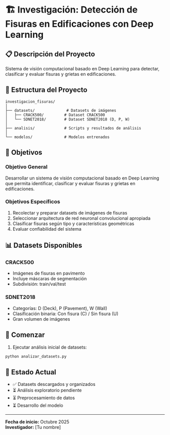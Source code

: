 # 🏗️ Investigación: Detección de Fisuras en Edificaciones con Deep Learning

## 📋 Descripción del Proyecto

Sistema de visión computacional basado en Deep Learning para detectar, clasificar y evaluar fisuras y grietas en edificaciones.

## 📂 Estructura del Proyecto

```
investigacion_fisuras/
│
├── datasets/              # Datasets de imágenes
│   ├── CRACK500/         # Dataset CRACK500
│   └── SDNET2018/        # Dataset SDNET2018 (D, P, W)
│
├── analisis/             # Scripts y resultados de análisis
│
└── modelos/              # Modelos entrenados
```

## 🎯 Objetivos

### Objetivo General
Desarrollar un sistema de visión computacional basado en Deep Learning que permita identificar, clasificar y evaluar fisuras y grietas en edificaciones.

### Objetivos Específicos
1. Recolectar y preparar datasets de imágenes de fisuras
2. Seleccionar arquitectura de red neuronal convolucional apropiada
3. Clasificar fisuras según tipo y características geométricas
4. Evaluar confiabilidad del sistema

## 📊 Datasets Disponibles

### CRACK500
- Imágenes de fisuras en pavimento
- Incluye máscaras de segmentación
- Subdivisión: train/val/test

### SDNET2018
- Categorías: D (Deck), P (Pavement), W (Wall)
- Clasificación binaria: Con fisura (C) / Sin fisura (U)
- Gran volumen de imágenes

## 🚀 Comenzar

1. Ejecutar análisis inicial de datasets:
```bash
python analizar_datasets.py
```

## 📝 Estado Actual

- ✅ Datasets descargados y organizados
- ⏳ Análisis exploratorio pendiente
- ⏳ Preprocesamiento de datos
- ⏳ Desarrollo del modelo

---
**Fecha de inicio:** Octubre 2025  
**Investigador:** [Tu nombre]
